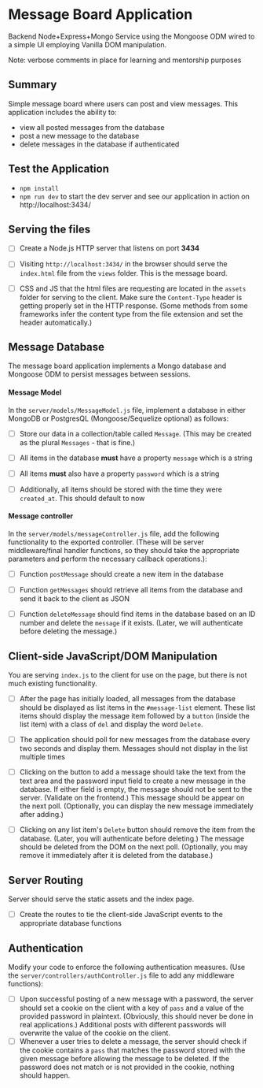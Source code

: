 # Message Board Application
Backend Node+Express+Mongo Service using the Mongoose ODM wired to a simple UI employing Vanilla DOM manipulation.

Note: verbose comments in place for learning and mentorship purposes


## Summary
Simple message board where users can post and view messages. This application includes the ability to:

- view all posted messages from the database
- post a new message to the database
- delete messages in the database if authenticated

## Test the Application
- `npm install`
- `npm run dev` to start the dev server and see our application in action on http://localhost:3434/


## Serving the files
- [ ] Create a Node.js HTTP server that listens on port **3434**
- [ ] Visiting `http://localhost:3434/` in the browser should serve the `index.html` file from the `views` folder. This is the message board.
- [ ] CSS and JS that the html files are requesting are located in the `assets` folder for serving to the client. Make sure the `Content-Type` header is getting properly set in the HTTP response. (Some methods from some frameworks infer the content type from the file extension and set the header automatically.)


## Message Database
The message board application implements a Mongo database and Mongoose ODM to persist messages between sessions.


#### Message Model
In the `server/models/MessageModel.js` file, implement a database in either MongoDB or PostgresQL (Mongoose/Sequelize optional) as follows:
- [ ] Store our data in a collection/table called `Message`. (This may be created as the plural `Messages` - that is fine.)
- [ ] All items in the database **must** have a property `message` which is a string
- [ ] All items **must** also have a property `password` which is a string
- [ ] Additionally, all items should be stored with the time they were `created_at`. This should default to now


#### Message controller
In the `server/models/messageController.js` file, add the following functionality to the exported controller. (These will be server middleware/final handler functions, so they should take the appropriate parameters and perform the necessary callback operations.):
- [ ] Function `postMessage` should create a new item in the database
- [ ] Function `getMessages` should retrieve all items from the database and send it back to the client as JSON
- [ ] Function `deleteMessage` should find items in the database based on an ID number and delete the `message` if it exists. (Later, we will authenticate before deleting the message.)


## Client-side JavaScript/DOM Manipulation
You are serving `index.js` to the client for use on the page, but there is not much existing functionality.

- [ ] After the page has initially loaded, all messages from the database should be displayed as list items in the `#message-list` element. These list items should display the message item followed by a `button` (inside the list item) with a class of `del` and display the word `Delete`. 
- [ ] The application should poll for new messages from the database every two seconds and display them. Messages should not display in the list multiple times
- [ ] Clicking on the button to add a message should take the text from the text area and the password input field to create a new message in the database. If either field is empty, the message should not be sent to the server. (Validate on the frontend.) This message should be appear on the next poll. (Optionally, you can display the new message immediately after adding.)
- [ ] Clicking on any list item's `Delete` button should remove the item from the database. (Later, you will authenticate before deleting.) The message should be deleted from the DOM on the next poll. (Optionally, you may remove it immediately after it is deleted from the database.)


## Server Routing
Server should serve the static assets and the index page. 
- [ ] Create the routes to tie the client-side JavaScript events to the appropriate database functions


## Authentication
Modify your code to enforce the following authentication measures. (Use the `server/controllers/authController.js` file to add any middleware functions):
- [ ] Upon successful posting of a new message with a password, the server should set a cookie on the client with a key of `pass` and a value of the provided password in plaintext. (Obviously, this should never be done in real applications.) Additional posts with different passwords will overwrite the value of the cookie on the client.
- [ ] Whenever a user tries to delete a message, the server should check if the cookie contains a `pass` that matches the password stored with the given message before allowing the message to be deleted. If the password does not match or is not provided in the cookie, nothing should happen.
